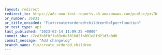 ```yaml
---
layout: redirect
redirect_to: https://a8c-woo-test-reports.s3.amazonaws.com/public/pr/36831/api/index.html
pr_number: 36831
pr_title_encoded: "Fix+create+ordered+children+helper+function"
pr_test_type: api
last_published: "2023-02-14 11:09:25 +0000"
commit_sha: c7cd3b8f0ffa89e6ef01b02fb891e8fd21d3e0d0
commit_message: "Add changelog"
branch_name: fix/create_ordered_children
---
```

